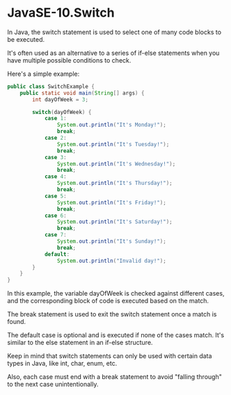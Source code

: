 # JavaSE-10.Switch

In Java, the switch statement is used to select one of many code blocks to be executed. 

It's often used as an alternative to a series of if-else statements when you have multiple possible conditions to check.

Here's a simple example:

```java
public class SwitchExample {
    public static void main(String[] args) {
        int dayOfWeek = 3;

        switch(dayOfWeek) {
            case 1:
                System.out.println("It's Monday!");
                break;
            case 2:
                System.out.println("It's Tuesday!");
                break;
            case 3:
                System.out.println("It's Wednesday!");
                break;
            case 4:
                System.out.println("It's Thursday!");
                break;
            case 5:
                System.out.println("It's Friday!");
                break;
            case 6:
                System.out.println("It's Saturday!");
                break;
            case 7:
                System.out.println("It's Sunday!");
                break;
            default:
                System.out.println("Invalid day!");
        }
    }
}
```

In this example, the variable dayOfWeek is checked against different cases, and the corresponding block of code is executed based on the match. 

The break statement is used to exit the switch statement once a match is found.

The default case is optional and is executed if none of the cases match. It's similar to the else statement in an if-else structure.

Keep in mind that switch statements can only be used with certain data types in Java, like int, char, enum, etc. 

Also, each case must end with a break statement to avoid "falling through" to the next case unintentionally.

